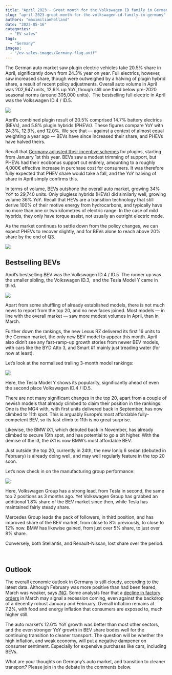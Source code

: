 ```yaml
---
title: "April 2023 - Great month for the Volkswagen ID family in Germany"
slug: "april-2023-great-month-for-the-volkswagen-id-family-in-germany"
authors: "maximilianholland"
date: "2023-05-16"
categories:
  - "EV sales"
tags:
  - "Germany"
images:
  - "/ev-sales-images/Germany-flag.avif"
---
```


The German auto market saw plugin electric vehicles take 20.5% share in April, significantly down from 24.3% year on year. Full electrics, however, saw increased share, though were outweighed by a halving of plugin hybrid share, a result of recent policy adjustments. Overall auto volume in April was 202,947 units, 12.6% up YoY, though still one third below pre-2020 seasonal norms (around 305,000 units).  The bestselling full electric in April was the Volkswagen ID.4 / ID.5.

![](ev-sales-images/2023-04-Germany-Passenger-Auto-Registrations.avif)

April’s combined plugin result of 20.5% comprised 14.7% battery electrics (BEVs), and 5.8% plugin hybrids (PHEVs). These figures compare YoY with 24.3%, 12.3%, and 12.0%. We see that — against a context of almost equal weighting a year ago — BEVs have since increased their share, and PHEVs have halved theirs.

Recall that [Germany adjusted their incentive schemes](/2023/01/08/december-2023-evs-took-more-than-half-of-the-german-car-market/) for plugins, starting from January 1st this year. BEVs saw a modest trimming of support, but PHEVs had their ecobonus support cut entirely, amounting to a roughly 4,000€ effective increase in purchase cost for consumers. It was therefore fully expected that PHEV share would take a fall, and the YoY halving of share in April simply confirms this.

In terms of volume, BEVs outshone the overall auto market, growing 34% YoY to 29,740 units. Only plugless hybrids (HEVs) did similarly well, growing volume 36% YoY. Recall that HEVs are a transition technology that still derive 100% of their motive energy from hydrocarbons, and typically have no more than one or two kilometres of electric range. In the case of mild hybrids, they only have torque assist, not usually an outright electric mode.

As the market continues to settle down from the policy changes, we can expect PHEVs to recover slightly, and for BEVs alone to reach above 20% share by the end of Q3.

![](ev-sales-images/2023-04-Germany-Monthly-Powertrain-Market-Share.avif)

## Bestselling BEVs

April’s bestselling BEV was the Volkswagen ID.4 / ID.5. The runner up was the smaller sibling, the Volkswagen ID.3,  and the Tesla Model Y came in third.

![](ev-sales-images/2023-04-Germany-BEVs.avif)

Apart from some shuffling of already established models, there is not much news to report from the top 20, and no new faces joined. Most models — in line with the overall market — saw more modest volumes in April, than in March.

Further down the rankings, the new Lexus RZ delivered its first 16 units to the German market, the only new BEV model to appear this month. April also didn’t see any fast-ramp-up growth stories from newer BEV models, with cars like the BYD Atto 3, and Smart #1 mainly just treading water (for now at least).

Let’s look at the normalised trailing 3-month model rankings:

![](ev-sales-images/2023-04-Germany-BEVs-Trailing-Qtr.avif)

Here, the Tesla Model Y shows its popularity, significantly ahead of even the second place Volkswagen ID.4 / ID.5.

There are not many significant changes in the top 20, apart from a couple of newish models that already climbed to claim their position in the rankings. One is the MG4 with, with first units delivered back in September, has now climbed to 11th spot. This is arguably Europe’s most affordable fully-competent BEV, so its fast climb to 11th is no great surprise.

Likewise, the BMW iX1, which debuted back in November, has already climbed to secure 16th spot, and has potential to go a bit higher. With the demise of the i3, the iX1 is now BMW’s most affordable BEV.

Just outside the top 20, currently in 24th, the new Ioniq 6 sedan (debuted in February) is already doing well, and may well regularly feature in the top 20 soon.

Let’s now check in on the manufacturing group performance:

![](ev-sales-images/2023-04-Germany-BEV-Groups-Trailing-Qtr.avif)

Here, Volkswagen Group has a strong lead, from Tesla in second, the same top 2 positions as 3 months ago. Yet Volkswagen Group has grabbed an additional 1.8% share of the BEV market since then, while Tesla has maintained fairly steady share.

Mercedes Group leads the pack of followers, in third position, and has improved share of the BEV market, from close to 8% previously, to close to 12% now. BMW has likewise gained, from just over 5% share, to just over 8% share.

Conversely, both Stellantis, and Renault-Nissan, lost share over the period.

 

## Outlook

The overall economic outlook in Germany is still cloudy, according to the latest data. Although February was more positive than had been feared, March was weaker, says [_ING_](https://think.ing.com/snaps/german-industrial-production-mar23/). Some analysts fear that a [decline in factory orders](https://www.livemint.com/economy/fears-of-recession-rise-in-germany-post-factory-orders-plummet-11683293614039.html) in March may signal a recession coming, even against the backdrop of a decently robust January and February. Overall inflation remains at 7.2%, with food and energy inflation that consumers are exposed to, much higher still.

The auto market’s 12.6% YoY growth was better than most other sectors, and the even stronger YoY growth in BEV share bodes well for the continuing transition to cleaner transport. The question will be whether the high inflation, and weak economy, will put a negative dampener on consumer sentiment. Especially for expensive purchases like cars, including BEVs.

What are your thoughts on Germany’s auto market, and transition to cleaner transport? Please join in the debate in the comments below.
